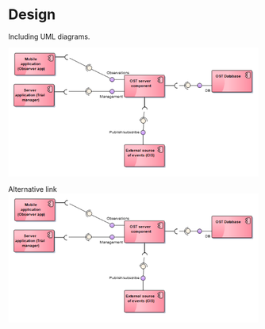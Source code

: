 # Design

Including UML diagrams.

![architecture](./img/architecture.png)

Alternative link
![architecture](https://github.com/DRIVER-EU/ost/blob/master/doc/img/architecture.png?raw=true)
